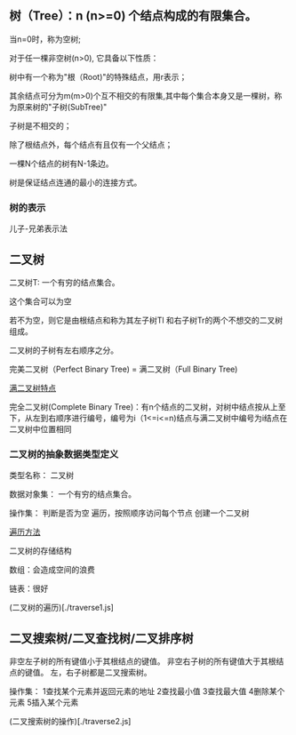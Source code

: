 
## 树（Tree）：n (n>=0) 个结点构成的有限集合。

当n=0时，称为空树;

对于任一棵非空树(n>0), 它具备以下性质：

树中有一个称为"根（Root)"的特殊结点，用r表示；

其余结点可分为m(m>0)个互不相交的有限集,其中每个集合本身又是一棵树，称为原来树的"子树(SubTree)"

子树是不相交的；

除了根结点外，每个结点有且仅有一个父结点；

一棵N个结点的树有N-1条边。

树是保证结点连通的最小的连接方式。

### 树的表示
儿子-兄弟表示法

## 二叉树
二叉树T: 一个有穷的结点集合。

这个集合可以为空

若不为空，则它是由根结点和称为其左子树Tl 和右子树Tr的两个不想交的二叉树组成。

二叉树的子树有左右顺序之分。

完美二叉树（Perfect Binary Tree)  = 满二叉树（Full Binary Tree)

[满二叉树特点](./../image/full-tree.png)

完全二叉树(Complete Binary Tree)：有n个结点的二叉树，对树中结点按从上至下，从左到右顺序进行编号，编号为i（1<=i<=n)结点与满二叉树中编号为i结点在二叉树中位置相同

### 二叉树的抽象数据类型定义

类型名称： 二叉树

数据对象集： 一个有穷的结点集合。

操作集：
判断是否为空
遍历，按照顺序访问每个节点
创建一个二叉树

[遍历方法](./../image/traverse.png)

二叉树的存储结构

数组：会造成空间的浪费

链表：很好

(二叉树的遍历)[./traverse1.js]

## 二叉搜索树/二叉查找树/二叉排序树

非空左子树的所有键值小于其根结点的键值。
非空右子树的所有键值大于其根结点的键值。
左，右子树都是二叉搜索树。

操作集：
1查找某个元素并返回元素的地址
2查找最小值
3查找最大值
4删除某个元素
5插入某个元素

(二叉搜索树的操作)[./traverse2.js]


